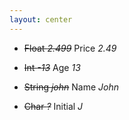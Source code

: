 ```yaml
---
layout: center
---
```


* ~~Float *2.499*~~ Price *2.49*

* ~~Int *-13*~~ Age *13*

* ~~String *john*~~ Name *John*

* ~~Char *?*~~ Initial *J*
